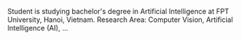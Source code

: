 Student is studying bachelor's degree in Artificial Intelligence at FPT University, Hanoi, Vietnam. Research Area: Computer Vision, Artificial Intelligence (AI), ...